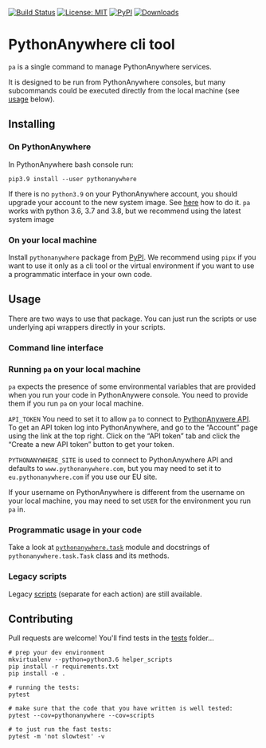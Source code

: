 [![Build Status](https://travis-ci.org/pythonanywhere/helper_scripts.svg?branch=master)](https://travis-ci.org/pythonanywhere/helper_scripts)
[![License: MIT](https://img.shields.io/badge/License-MIT-yellow.svg)](https://opensource.org/licenses/MIT)
[![PyPI](https://img.shields.io/pypi/v/pythonanywhere)](https://pypi.org/project/pythonanywhere/)
[![Downloads](https://pepy.tech/badge/pythonanywhere)](https://pepy.tech/project/pythonanywhere)

# PythonAnywhere cli tool

`pa` is a single command to manage PythonAnywhere services. 

It is designed to be run from PythonAnywhere consoles, but many subcommands could be executed directly 
from the local machine (see [usage](#Usage) below). 

## Installing
### On PythonAnywhere
In PythonAnywhere bash console run: 

    pip3.9 install --user pythonanywhere

If there is no `python3.9` on your PythonAnywhere account, 
you should upgrade your account to the new system image.
See [here](https://help.pythonanywhere.com/pages/ChangingSystemImage) how to do it.
`pa` works with python 3.6, 3.7 and 3.8, but we recommend using the latest system image 

### On your local machine
Install `pythonanywhere` package from [PyPI](https://pypi.org/project/pythonanywhere/). 
We recommend using `pipx` if you want to use it only as a cli tool or the virtual environment 
if you want to use a programmatic interface in your own code.

## Usage

There are two ways to use that package. You can just run the scripts or use underlying api wrappers directly in your scripts.

### Command line interface

### Running `pa` on your local machine

`pa` expects the presence of some environmental variables that are provided when you run your code in PythonAnywere console.
You need to provide them if you run `pa` on your local machine.

`API_TOKEN` You need to set it to allow `pa` to connect to [PythonAnywere API](https://help.pythonanywhere.com/pages/API). 
To get an API token log into PythonAnywhere, and go to the “Account” page using the link at the top right. 
Click on the “API token” tab and click the “Create a new API token” button to get your token.

`PYTHONANYWHERE_SITE` is used to connect to PythonAnywhere API and defaults to `www.pythonanywhere.com`, 
but you may need to set it to `eu.pythonanywhere.com` if you use our EU site.   

If your username on PythonAnywhere is different from the username on your local machine, 
you may need to set `USER` for the environment you run `pa` in.   

### Programmatic usage in your code

Take a look at [`pythonanywhere.task`](https://github.com/pythonanywhere/helper_scripts/blob/master/pythonanywhere/task.py) 
module and docstrings of `pythonanywhere.task.Task` class and its methods.   

### Legacy scripts

Legacy [scripts](https://github.com/pythonanywhere/helper_scripts/blob/master/legacy.md) (separate for each action) are still available.

## Contributing

Pull requests are welcome!  You'll find tests in the [tests](https://github.com/pythonanywhere/helper_scripts/blob/master/tests) folder...

    # prep your dev environment
    mkvirtualenv --python=python3.6 helper_scripts
    pip install -r requirements.txt
    pip install -e .

    # running the tests:
    pytest

    # make sure that the code that you have written is well tested:
    pytest --cov=pythonanywhere --cov=scripts

    # to just run the fast tests:
    pytest -m 'not slowtest' -v

